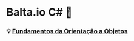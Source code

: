 #  Balta.io C# :dizzy: 


### :bulb: [Fundamentos da Orientação a Objetos](https://github.com/Luuck4s/Balta-CSharp/tree/main/FundamentosOO)
